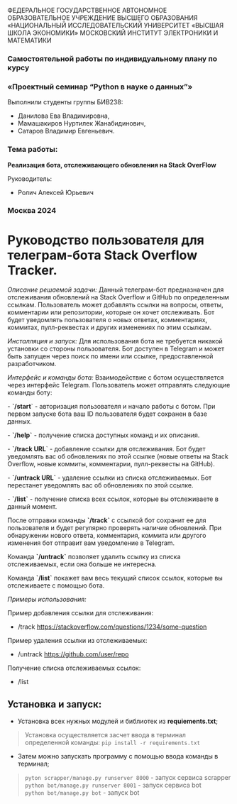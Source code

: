 ФЕДЕРАЛЬНОЕ ГОСУДАРСТВЕННОЕ АВТОНОМНОЕ ОБРАЗОВАТЕЛЬНОЕ УЧРЕЖДЕНИЕ ВЫСШЕГО ОБРАЗОВАНИЯ
«НАЦИОНАЛЬНЫЙ ИССЛЕДОВАТЕЛЬСКИЙ УНИВЕРСИТЕТ
«ВЫСШАЯ ШКОЛА ЭКОНОМИКИ» МОСКОВСКИЙ ИНСТИТУТ ЭЛЕКТРОНИКИ И МАТЕМАТИКИ

### **Самостоятельной работы по индивидуальному плану по курсу**
### **«Проектный семинар “Python в науке о данных”»**

Выполнили студенты группы БИВ238: 
+ Данилова Ева Владимировна,
+ Мамашакиров Нуртилек Жанабидинович,
+ Сатаров Владимир Евгеньевич.

### **Тема работы:**
 **Реализация бота, отслеживающего обновления на Stack OverFlow**

Руководитель: 
+ Ролич Алексей Юрьевич

### **Москва 2024**

# Руководство пользователя для телеграм-бота Stack Overflow Tracker.

_Описание решаемой задачи:_ Данный телеграм-бот предназначен для отслеживания обновлений на Stack Overflow и GitHub по определенным ссылкам. Пользователь может добавлять ссылки на вопросы, ответы, комментарии или репозитории, которые он хочет отслеживать. Бот будет уведомлять пользователя о новых ответах, комментариях, коммитах, пулл-реквестах и других изменениях по этим ссылкам.

_Инсталляция и запуск:_ Для использования бота не требуется никакой установки со стороны пользователя. Бот доступен в Telegram и может быть запущен через поиск по имени или ссылке, предоставленной разработчиком.

_Интерфейс и команды бота:_ Взаимодействие с ботом осуществляется через интерфейс Telegram. Пользователь может отправлять следующие команды боту:

\- **\`/start**\` - авторизация пользователя и начало работы с ботом. При первом запуске бота ваш ID пользователя будет сохранен в базе данных.

\- **\`/help\`** - получение списка доступных команд и их описания.

\- **\`/track URL**\` - добавление ссылки для отслеживания. Бот будет уведомлять вас об обновлениях по этой ссылке (новые ответы на Stack Overflow, новые коммиты, комментарии, пулл-реквесты на GitHub).

\- **\`/untrack URL\`** - удаление ссылки из списка отслеживаемых. Бот перестанет уведомлять вас об обновлениях по этой ссылке.

\- **\`/list\`** - получение списка всех ссылок, которые вы отслеживаете в данный момент.

После отправки команды **\`/track\`** с ссылкой бот сохранит ее для пользователя и будет регулярно проверять наличие обновлений. При обнаружении нового ответа, комментария, коммита или другого изменения бот отправит вам уведомление в Telegram.

Команда **\`/untrack\`** позволяет удалить ссылку из списка отслеживаемых, если она больше не интересна.

Команда **\`/list\`** покажет вам весь текущий список ссылок, которые вы отслеживаете с помощью бота.

_Примеры использования:_

Пример добавления ссылки для отслеживания:

+ /track <https://stackoverflow.com/questions/1234/some-question>

Пример удаления ссылки из отслеживаемых:

+ /untrack <https://github.com/user/repo>

 Получение списка отслеживаемых ссылок:

+ /list

## Установка и запуск:
+ Установка всех нужных модулей и библиотек из **requiements.txt**;
>Установка осуществляется засчет ввода в терминал определенной команды:
`pip install -r requirements.txt`

+ Затем можно запускать программу с помощью ввода команды в терминал;
>`pyton scrapper/manage.py runserver 8000` - запуск сервиса scrapper  
>`python bot/manage.py runserver 8001` - запуск сервиса bot  
>`python bot/manage.py bot` - запуск bot